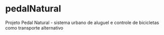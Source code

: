 # pedalNatural
Projeto Pedal Natural - sistema urbano de aluguel e controle de bicicletas como transporte alternativo
